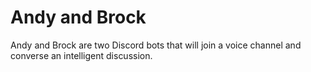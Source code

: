 # Andy and Brock

Andy and Brock are two Discord bots that will join a voice channel and converse an intelligent discussion.
